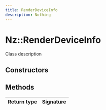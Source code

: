 ```yaml
---
title: RenderDeviceInfo
description: Nothing
---
```


# Nz::RenderDeviceInfo

Class description

## Constructors


## Methods

| Return type | Signature |
| ----------- | --------- |

